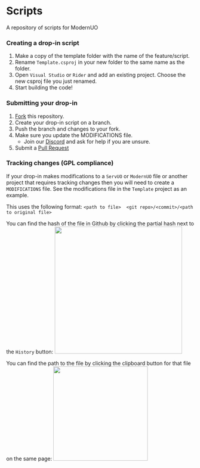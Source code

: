 # Scripts
A repository of scripts for ModernUO

### Creating a drop-in script
1. Make a copy of the template folder with the name of the feature/script.
1. Rename `Template.csproj` in your new folder to the same name as the folder.
1. Open `Visual Studio` or `Rider` and add an existing project. Choose the new csproj file you just renamed.
1. Start building the code!

### Submitting your drop-in
1. [Fork](https://github.com/modernuo/Scripts/fork) this repository.
1. Create your drop-in script on a branch.
1. Push the branch and changes to your fork.
1. Make sure you update the MODIFICATIONS file.
   * Join our [Discord](https://discord.gg/DHkNUsq) and ask for help if you are unsure.
1. Submit a [Pull Request](https://github.com/modernuo/Scripts/pulls)


### Tracking changes (GPL compliance)
If your drop-in makes modifications to a `ServUO` or `ModernUO` file or another project that requires tracking changes
then you will need to create a `MODIFICATIONS` file. See the modifications file in the `Template` project as an example.

This uses the following format:
```<path to file>  <git repo>/<commit>/<path to original file>```

You can find the hash of the file in Github by clicking the partial hash next to the `History` button:
<img width="341" src="https://user-images.githubusercontent.com/3953314/118382716-f25b3c80-b5ac-11eb-9991-cb207d8035dd.png">

You can find the path to the file by clicking the clipboard button for that file on the same page:
<img width="253" src="https://user-images.githubusercontent.com/3953314/118382727-1a4aa000-b5ad-11eb-815e-e4d46fcf9706.png">
